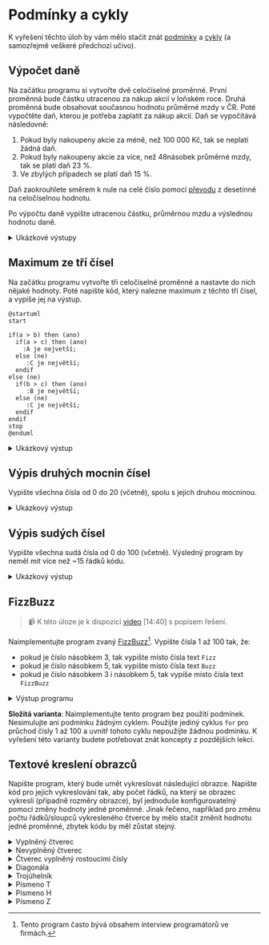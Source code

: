 # Podmínky a cykly
K vyřešení těchto úloh by vám mělo stačit znát [podmínky](../c/rizeni_toku/podminky.md) a [cykly](../c/rizeni_toku/cykly.md)
(a samozřejmě veškeré předchozí učivo).

## Výpočet daně
Na začátku programu si vytvořte dvě celočíselné proměnné. První proměnná bude částku utracenou za nákup akcií v loňském
roce. Druhá proměnná bude obsahovat současnou hodnotu průměrné mzdy v ČR. Poté vypočtěte daň, kterou je potřeba zaplatit
za nákup akcií. Daň se vypočítává následovně:

1) Pokud byly nakoupeny akcie za méně, než 100 000 Kč, tak se neplatí žádná daň.
2) Pokud byly nakoupeny akcie za více, než 48násobek průměrné mzdy, tak se platí daň 23 %.
3) Ve zbylých případech se platí daň 15 %.

Daň zaokrouhlete směrem k nule na celé číslo pomocí [převodu](../c/datove_typy/konverze.md) z desetinné na celočíselnou
hodnotu.

Po výpočtu daně vypište utracenou částku, průměrnou mzdu a výslednou hodnotu daně.

<details>
<summary>Ukázkové výstupy</summary>

```
utraceno = 10021
mzda = 41265
dan = 0
```

```
utraceno = 10412
mzda = 41265
dan = 1561
```

```
utraceno = 2000000
mzda = 41265
dan = 460000
```
</details>

## Maximum ze tří čísel
Na začátku programu vytvořte tři celočíselné proměnné a nastavte do nich nějaké hodnoty. Poté napište kód, který nalezne
maximum z těchto tří čísel, a vypíše jej na výstup.

```plantuml
@startuml
start

if(a > b) then (ano)
  if(a > c) then (ano)
    :A je nejvetší;
  else (ne)
     :C je největší;
  endif
else (ne)
  if(b > c) then (ano)
     :B je největší;
  else (ne)
     :C je největší;
  endif
endif
stop
@enduml
```

<details>
<summary>Ukázkový výstup</summary>

```
a = 10
b = 40
c = 20

maximum je 40
```
</details>

## Výpis druhých mocnin čísel
Vypište všechna čísla od 0 do 20 (včetně), spolu s jejich druhou mocninou.

<details>
<summary>Ukázkový výstup</summary>

```
0 na druhou je 0
1 na druhou je 1
2 na druhou je 4
3 na druhou je 9
...
19 na druhou je 361
20 na druohu je 400
```
</details>

## Výpis sudých čísel
Vypište všechna sudá čísla od 0 do 100 (včetně). Výsledný program by neměl mít více než ~15 řádků kódu.

<details>
<summary>Ukázkový výstup</summary>

```
0
2
4
...
98
100
```
</details>

## FizzBuzz

> 📹 K této úloze je k dispozici [video](https://www.youtube.com/watch?v=VNYnSFGhdWo) \[14:40] s popisem řešení.

Naimplementujte program zvaný [FizzBuzz](https://en.wikipedia.org/wiki/Fizz_buzz)[^1]. Vypište čísla 1 až 100 tak, že:
 - pokud je číslo násobkem 3, tak vypište místo čísla text `Fizz`
 - pokud je číslo násobkem 5, tak vypište místo čísla text `Buzz`
 - pokud je číslo násobkem 3 i násobkem 5, tak vypíše místo čísla text `FizzBuzz`

[^1]: Tento program často bývá obsahem interview programátorů ve firmách.

<details>
<summary>Výstup programu</summary>

```
1
2
Fizz
4
Buzz
Fizz
7
8
Fizz
Buzz
11
Fizz
13
14
Fizz Buzz
16
...
```
</details>

**Složitá varianta**: Naimplementujte tento program bez použití podmínek. Nesimulujte ani podmínku
žádným cyklem. Použijte jediný cyklus `for` pro průchod čísly 1 až 100 a uvnitř tohoto cyklu nepoužijte
žádnou podmínku. K vyřešení této varianty budete potřebovat znát koncepty z pozdějších lekcí.

## Textové kreslení obrazců
Napište program, který bude umět vykreslovat následující obrazce. Napište kód pro jejich vykreslování tak, aby počet
řádků, na který se obrazec vykreslí (případně rozměry obrazce), byl jednoduše konfigurovatelný pomocí změny hodnoty jedné
proměnné. Jinak řečeno, například pro změnu počtu řádků/sloupců vykresleného čtverce by mělo stačit změnit hodnotu jedné
proměnné, zbytek kódu by měl zůstat stejný.

<details>
<summary>Vyplněný čtverec</summary>

```
xxxx
xxxx
xxxx
xxxx
```
</details>

<details>
<summary>Nevyplněný čtverec</summary>

```
xxxx
x  x
x  x
xxxx
```
</details>

<details>
<summary>Čtverec vyplněný rostoucími čísly</summary>

```
xxxxx
x012x
x345x
x678x
xxxxx
```
</details>

<details>
<summary>Diagonála</summary>

```
x
 x
  x
   x
    x
```
</details>

<details>
<summary>Trojúhelník</summary>

```
  x  
 x x 
xxxxx
```
</details>

<details>
<summary>Písmeno T</summary>

```
xxxxxxx
   x 
   x
   x
   x
   x
```
</details>

<details>
<summary>Písmeno H</summary>

```
x     x
x     x 
x     x
xxxxxxx
x     x
x     x
x     x
```
</details>

<details>
<summary>Písmeno Z</summary>

```
xxxxxx
    x 
   x  
  x 
 x
xxxxxx
```
</details>
